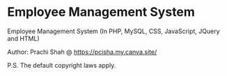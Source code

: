 # Employee Management System
Employee Management System (In PHP, MySQL, CSS, JavaScript, JQuery and HTML)

Author: Prachi Shah @ https://pcisha.my.canva.site/

P.S. The default copyright laws apply.
